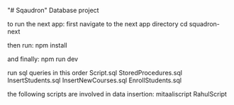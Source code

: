 "# Sqaudron" 
Database project


to run the next app:
first navigate to the next app directory
cd squadron-next

then run:
npm install

and finally:
npm run dev

run sql queries in this order
Script.sql
StoredProcedures.sql
InsertStudents.sql
InsertNewCourses.sql
EnrollStudents.sql



the following scripts are involved in data insertion:
mitaaliscript
RahulScript